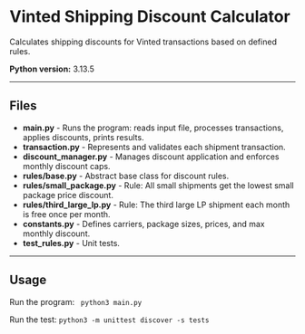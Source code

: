# Vinted Shipping Discount Calculator

Calculates shipping discounts for Vinted transactions based on defined rules.

**Python version:** 3.13.5

---

## Files

- **main.py** - Runs the program: reads input file, processes transactions, applies discounts, prints results.  
- **transaction.py** - Represents and validates each shipment transaction.  
- **discount_manager.py** - Manages discount application and enforces monthly discount caps.  
- **rules/base.py** - Abstract base class for discount rules.  
- **rules/small_package.py** - Rule: All small shipments get the lowest small package price discount.  
- **rules/third_large_lp.py** - Rule: The third large LP shipment each month is free once per month.  
- **constants.py** - Defines carriers, package sizes, prices, and max monthly discount.  
- **test_rules.py** - Unit tests.

---

## Usage

Run the program: ``` python3 main.py```

Run the test: ```python3 -m unittest discover -s tests```
